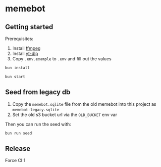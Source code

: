 # memebot

## Getting started

Prerequisites:

1. Install [ffmpeg](https://www.ffmpeg.org/download.html)
2. Install [yt-dlp](https://github.com/yt-dlp/yt-dlp?tab=readme-ov-file#installation)
3. Copy `.env.example` to `.env` and fill out the values

```bash
bun install
```

```bash
bun start
```

## Seed from legacy db

1. Copy the `memebot.sqlite` file from the old memebot into this project as `memebot-legacy.sqlite`
2. Set the old s3 bucket url via the `OLD_BUCKET` env var

Then you can run the seed with:

```bash
bun run seed
```

## Release

Force CI 1
